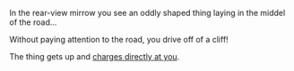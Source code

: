 In the rear-view mirrow you see an oddly shaped thing laying in the middel of the road...

Without paying attention to the road, you drive off of a cliff!

The thing gets up and [charges directly at you](charging/who_cares.md).